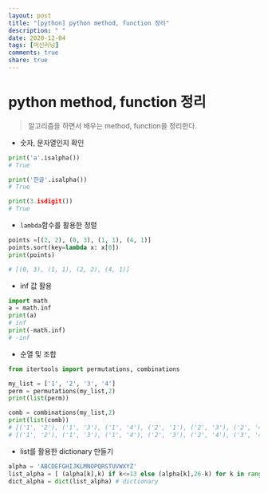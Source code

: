 ```yaml
---
layout: post
title: "[python] python method, function 정리"
description: " "
date: 2020-12-04
tags: [머신러닝]
comments: true
share: true
---
```


# python method, function 정리

> 알고리즘을 하면서 배우는 method, function을 정리한다.



* 숫자, 문자열인지 확인

```python
print('a'.isalpha())
# True

print('한글'.isalpha())
# True

print(3.isdigit())
# True
```



* `lambda`함수를 활용한 정렬

```python
points =[(2, 2), (0, 3), (1, 1), (4, 1)]
points.sort(key=lambda x: x[0])
print(points)

# [(0, 3), (1, 1), (2, 2), (4, 1)]
```



* inf 값 활용

```python
import math
a = math.inf
print(a)
# inf
print(-math.inf)
# -inf
```



* 순열 및 조합

```python
from itertools import permutations, combinations

my_list = ['1', '2', '3', '4']
perm = permutations(my_list,2)
print(list(perm))

comb = combinations(my_list,2)
print(list(comb))
# [('1', '2'), ('1', '3'), ('1', '4'), ('2', '1'), ('2', '3'), ('2', '4'), ('3', '1'), ('3', '2'), ('3', '4'), ('4', '1'), ('4', '2'), ('4', '3')]
# [('1', '2'), ('1', '3'), ('1', '4'), ('2', '3'), ('2', '4'), ('3', '4')]

```



* list를 활용한 dictionary 만들기

```python
alpha = 'ABCDEFGHIJKLMNOPQRSTUVWXYZ'
list_alpha = [ (alpha[k],k) if k<=13 else (alpha[k],26-k) for k in range(len(alpha))   ]   # list comprehension 으로 list생성
dict_alpha = dict(list_alpha) # dictionary
```

